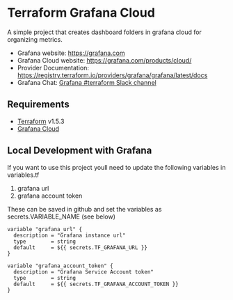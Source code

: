 # Terraform Grafana Cloud  
A simple project that creates dashboard folders in grafana cloud 
for organizing metrics. 

- Grafana website: <https://grafana.com>
- Grafana Cloud website: <https://grafana.com/products/cloud/>
- Provider Documentation: <https://registry.terraform.io/providers/grafana/grafana/latest/docs>
- Grafana Chat: [Grafana #terraform Slack channel](https://grafana.slack.com/archives/C017MUCFJUT)

## Requirements

- [Terraform](https://www.terraform.io/downloads.html) v1.5.3
- [Grafana Cloud](https://grafana.com/auth/sign-in/?plcmt=top-nav&cta=myaccount) 

## Local Development with Grafana
If you want to use this project youll need to update the following variables in variables.tf

1. grafana url 
2. grafana account token

These can be saved in github and set the variables as secrets.VARIABLE_NAME
(see below)

```
variable "grafana_url" {
  description = "Grafana instance url"
  type        = string
  default     = ${{ secrets.TF_GRAFANA_URL }}
}

variable "grafana_account_token" {
  description = "Grafana Service Account token"
  type        = string
  default     = ${{ secrets.TF_GRAFANA_ACCOUNT_TOKEN }}
}


```